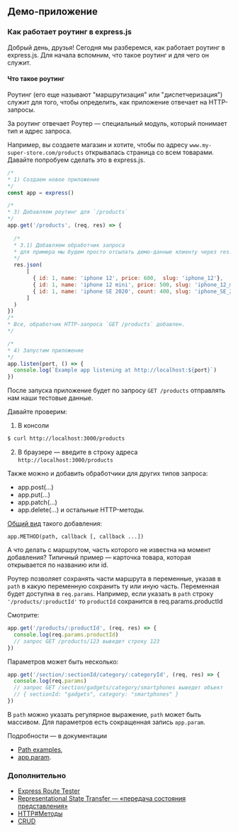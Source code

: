 ## Демо-приложение

### Как работает роутинг в express.js
Добрый день, друзья!
Сегодня мы разберемся, как работает роутинг в express.js. Для начала вспомним, что такое роутинг и для чего он служит.

#### Что такое роутинг
Роутинг (его еще называют "маршрутизация" или "диспетчеризация") служит для того, чтобы определить, как приложение
отвечает на HTTP-запросы.

За роутинг отвечает Роутер — специальный модуль, который понимает тип и адрес запроса.

Например, вы создаете магазин и хотите, чтобы по адресу `www.my-super-store.com/products` открывалась страница
со всем товарами. Давайте попробуем сделать это в express.js.

```js
/*
* 1) Создаем новое приложение
*/
const app = express()

/*
* 3) Добавляем роутинг для `/products`
*/
app.get('/products', (req, res) => {
  
  /*
  * 3.1) Добавляем обработчик запроса
  * для примера мы будем просто отсылать демо-данные клиенту через res.json
  */
  res.json(
      [
        { id: 1, name: 'iphone 12', price: 600,  slug: 'iphone_12'},
        { id: 1, name: 'iphone 12 mini', price: 500, slug: 'iphone_12_mini' },
        { id: 1, name: 'iphone SE 2020', count: 400, slug: 'iphone_SE_2020' },
      ]
  )
})
/*
* Все, обработчик HTTP-запроса `GET /products` добавлен.
*/

/*
* 4) Запустим приложение
*/
app.listen(port, () => {
  console.log(`Example app listening at http://localhost:${port}`)
})
```
После запуска приложение будет по запросу `GET /products` отправлять нам наши тестовые данные.

Давайте проверим:
1) В консоли 
```bash
$ curl http://localhost:3000/products
```
2) В браузере — введите в строку адреса `http://localhost:3000/products`

Также можно и добавить обработчики для других типов запроса:
- app.post(...)
- app.put(...)
- app.patch(...)
- app.delete(...)
и остальные HTTP-методы.

[Общий вид](https://expressjs.com/en/4x/api.html#app.METHOD) такого добавления:
```
app.METHOD(path, callback [, callback ...])
```

А что делать с маршрутом, часть которого не известна на момент добавления?
Типичный пример — карточка товара, которая открывается по названию или id.

Роутер позволяет сохранять части маршрута в переменные, указав в `path`
в какую переменную сохранить ту или иную часть. Переменная будет доступна 
в `req.params`. Например, если указать в `path` строку `'/products/:productId'`
то `productId` сохранится в req.params.productId

Смотрите:

```js
app.get('/products/:productId', (req, res) => {
  console.log(req.params.productId)
  // запрос GET /products/123 выведет строку 123
})
```

Параметров может быть несколько:

```js
app.get('/section/:sectionId/category/:categoryId', (req, res) => {
  console.log(req.params)
  // запрос GET /section/gadgets/category/smartphones выведет объект
  // { sectionId: "gadgets", category: "smartphones" }
})
```

В `path` можно указать регулярное выражение, `path` может быть массивом.
Для параметров есть сокращенная запись `app.param`.

Подробности — в документации 
- [Path examples](https://expressjs.com/en/4x/api.html#path-examples),
- [app.param](https://expressjs.com/en/4x/api.html#app.param).



### Дополнительно
- [Express Route Tester](http://forbeslindesay.github.io/express-route-tester)
- [Representational State Transfer — «передача состояния представления»](https://ru.wikipedia.org/wiki/REST)
- [HTTP#Методы](https://ru.wikipedia.org/wiki/HTTP#Методы)
- [CRUD](https://ru.wikipedia.org/wiki/CRUD)
